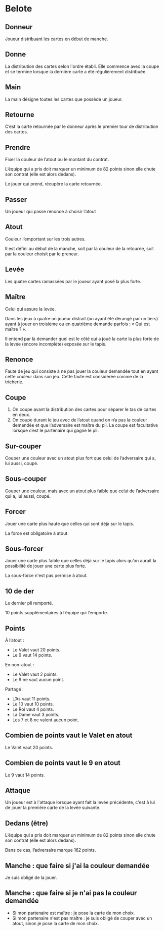 # Belote

## Donneur

Joueur distribuant les cartes en début de manche.

## Donne

La distribution des cartes selon l'ordre établi. Elle commence avec la coupe et se termine lorsque la dernière carte a
été régulièrement distribuée.

## Main

La main désigne toutes les cartes que possède un joueur.

## Retourne

C’est la carte retournée par le donneur après le premier tour de distribution des cartes.

## Prendre

Fixer la couleur de l’atout ou le montant du contrat.

L’équipe qui a pris doit marquer un minimum de 82 points sinon elle chute son contrat (elle est alors dedans).

Le jouer qui prend, récupère la carte retournée.

## Passer

Un joueur qui passe renonce à choisir l’atout

## Atout

Couleur l’emportant sur les trois autres.

Il est défini au début de la manche, soit par la couleur de la retourne, soit par la couleur choisit par le preneur.

## Levée

Les quatre cartes ramassées par le joueur ayant posé la plus forte.

## Maître

Celui qui assure la levée.

Dans les jeux à quatre un joueur distrait (ou ayant été dérangé par un tiers) ayant à jouer en troisième ou en quatrième
demande parfois : « Qui est maître ? ».

Il entend par là demander quel est le côté qui a joué la carte la plus forte de la levée (encore incomplète) exposée sur
le tapis.

## Renonce

Faute de jeu qui consiste à ne pas jouer la couleur demandée tout en ayant cette couleur dans son jeu. Cette faute est
considérée comme de la tricherie.

## Coupe

1. On coupe avant la distribution des cartes pour séparer le tas de cartes en deux.
2. On coupe durant le jeu avec de l’atout quand on n’a pas la couleur demandée et que l’adversaire est maître du pli. La
   coupe est facultative lorsque c’est le partenaire qui gagne le pli.

## Sur-couper

Couper une couleur avec un atout plus fort que celui de l’adversaire qui a, lui aussi, coupé.

## Sous-couper

Couper une couleur, mais avec un atout plus faible que celui de l’adversaire qui a, lui aussi, coupé.

## Forcer

Jouer une carte plus haute que celles qui sont déjà sur le tapis.

La force est obligatoire à atout.

## Sous-forcer

Jouer une carte plus faible que celles déjà sur le tapis alors qu’on aurait la possibilité de jouer une carte plus
forte.

La sous-force n'est pas permise à atout.

## 10 de der

Le dernier pli remporté.

10 points supplémentaires à l’équipe qui l’emporte.

## Points

À l’atout :

- Le Valet vaut 20 points.
- Le 9 vaut 14 points.

En non-atout :

- Le Valet vaut 2 points.
- Le 9 ne vaut aucun point.

Partagé :

- L’As vaut 11 points.
- Le 10 vaut 10 points.
- Le Roi vaut 4 points.
- La Dame vaut 3 points.
- Les 7 et 8 ne valent aucun point.

## Combien de points vaut le Valet en atout

Le Valet vaut 20 points.

## Combien de points vaut le 9 en atout

Le 9 vaut 14 points.

## Attaque

Un joueur est à l'attaque lorsque ayant fait la levée précédente, c'est à lui de jouer la première carte de la levée
suivante.

## Dedans (être)

L’équipe qui a pris doit marquer un minimum de 82 points sinon elle chute son contrat (elle est alors dedans).

Dans ce cas, l’adversaire marque 162 points.

## Manche : que faire si j'ai la couleur demandée

Je suis obligé de la jouer.

## Manche : que faire si je n'ai pas la couleur demandée

- Si mon partenaire est maître : je pose la carte de mon choix.
- Si mon partenaire n'est pas maître : je suis obligé de couper avec un atout, sinon je pose la carte de mon choix.
